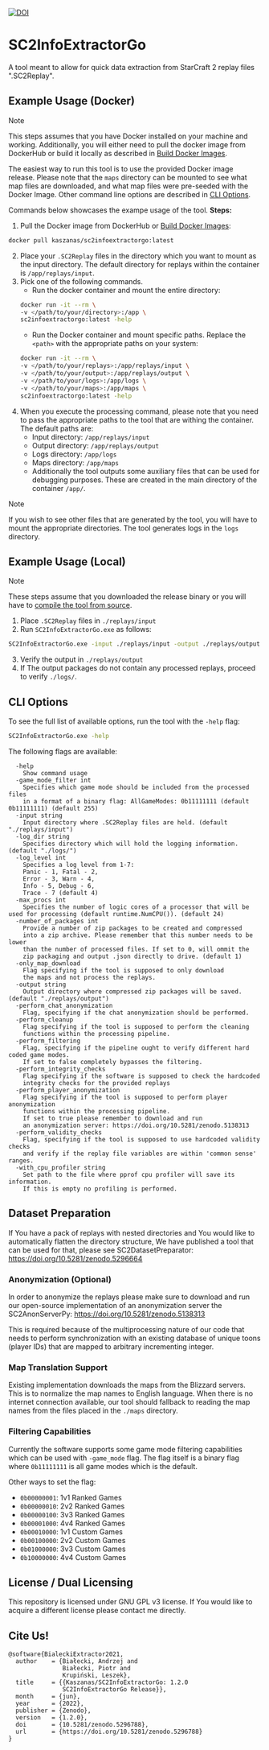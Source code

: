 [![DOI](https://zenodo.org/badge/DOI/10.5281/zenodo.5296788.svg)](https://doi.org/10.5281/zenodo.5296788)

# SC2InfoExtractorGo

A tool meant to allow for quick data extraction from StarCraft 2 replay files ".SC2Replay".

## Example Usage (Docker)

> [!NOTE]
> This steps assumes that you have Docker installed on your machine and working.
> Additionally, you will either need to pull the docker image from DockerHub or build it locally as described in [Build Docker Images](CONTRIBUTING.md#build-docker-images).

The easiest way to run this tool is to use the provided Docker image release. Please note that the `maps` directory can be mounted to see what map files are downloaded, and what map files were pre-seeded with the Docker Image. Other command line options are described in [CLI Options](#cli-options).

Commands below showcases the exampe usage of the tool.
**Steps:**
1. Pull the Docker image from DockerHub or [Build Docker Images](CONTRIBUTING.md#build-docker-images):
```sh
docker pull kaszanas/sc2infoextractorgo:latest
```
2. Place your ```.SC2Replay``` files in the directory which you want to mount as the input directory. The default directory for replays within the container is `/app/replays/input`.
3. Pick one of the following commands. 
    - Run the docker container and mount the entire directory:
    ```sh
    docker run -it --rm \
    -v </path/to/your/directory>:/app \
    sc2infoextractorgo:latest -help
    ```
    - Run the Docker container and mount specific paths.
    Replace the `<path>` with the appropriate paths on your system:
    ```sh
    docker run -it --rm \
    -v </path/to/your/replays>:/app/replays/input \
    -v </path/to/your/output>:/app/replays/output \
    -v </path/to/your/logs>:/app/logs \
    -v </path/to/your/maps>:/app/maps \
    sc2infoextractorgo:latest -help
    ```
4. When you execute the processing command, please note that you need to pass the appropriate paths to the tool that are withing the container. The default paths are:
    - Input directory: `/app/replays/input`
    - Output directory: `/app/replays/output`
    - Logs directory: `/app/logs`
    - Maps directory: `/app/maps`
    - Additionally the tool outputs some auxiliary files that can be used for debugging purposes. These are created in the main directory of the container `/app/`.



> [!NOTE]
> If you wish to see other files that are generated by the tool, you will have to mount the appropriate directories. The tool generates logs in the `logs` directory.

## Example Usage (Local)

> [!NOTE]
> These steps assume that you downloaded the release binary or you will have to [compile the tool from source](CONTRIBUTING.md/#build-from-source).


1. Place ```.SC2Replay``` files in ```./replays/input```
2. Run ```SC2InfoExtractorGo.exe``` as follows:

```bash
SC2InfoExtractorGo.exe -input ./replays/input -output ./replays/output
```

3. Verify the output in ```./replays/output```
4. If The output packages do not contain any processed replays, proceed to verify ```./logs/```.

## CLI Options

To see the full list of available options, run the tool with the `-help` flag:
```bash
SC2InfoExtractorGo.exe -help
```

The following flags are available:

```
  -help
    Show command usage
  -game_mode_filter int
    Specifies which game mode should be included from the processed files
    in a format of a binary flag: AllGameModes: 0b11111111 (default 0b11111111) (default 255)
  -input string
    Input directory where .SC2Replay files are held. (default "./replays/input")
  -log_dir string
    Specifies directory which will hold the logging information. (default "./logs/")
  -log_level int
    Specifies a log level from 1-7:
    Panic - 1, Fatal - 2,
    Error - 3, Warn - 4,
    Info - 5, Debug - 6,
    Trace - 7 (default 4)
  -max_procs int
    Specifies the number of logic cores of a processor that will be used for processing (default runtime.NumCPU()). (default 24)
  -number_of_packages int
    Provide a number of zip packages to be created and compressed
    into a zip archive. Please remember that this number needs to be lower
    than the number of processed files. If set to 0, will ommit the
    zip packaging and output .json directly to drive. (default 1)
  -only_map_download
    Flag specifying if the tool is supposed to only download
    the maps and not process the replays.
  -output string
    Output directory where compressed zip packages will be saved. (default "./replays/output")
  -perform_chat_anonymization
    Flag, specifying if the chat anonymization should be performed.
  -perform_cleanup
    Flag specifying if the tool is supposed to perform the cleaning
    functions within the processing pipeline.
  -perform_filtering
    Flag, specifying if the pipeline ought to verify different hard coded game modes.
    If set to false completely bypasses the filtering.
  -perform_integrity_checks
    Flag specifying if the software is supposed to check the hardcoded
    integrity checks for the provided replays
  -perform_player_anonymization
    Flag specifying if the tool is supposed to perform player anonymization
    functions within the processing pipeline.
    If set to true please remember to download and run
    an anonymization server: https://doi.org/10.5281/zenodo.5138313
  -perform_validity_checks
    Flag, specifying if the tool is supposed to use hardcoded validity checks
    and verify if the replay file variables are within 'common sense' ranges.
  -with_cpu_profiler string
    Set path to the file where pprof cpu profiler will save its information.
    If this is empty no profiling is performed.
```


## Dataset Preparation

If You have a pack of replays with nested directories and You would like to automatically flatten the directory structure, We have published a tool that can be used for that, please see SC2DatasetPreparator: https://doi.org/10.5281/zenodo.5296664

### Anonymization (Optional)

In order to anonymize the replays please make sure to download and run our open-source implementation of an anonymization server the SC2AnonServerPy: https://doi.org/10.5281/zenodo.5138313

This is required because of the multiprocessing nature of our code that needs to perform synchronization with an existing database of unique toons (player IDs) that are mapped to arbitrary incrementing integer.

### Map Translation Support

Existing implementation downloads the maps from the Blizzard servers. This is to normalize the map names to English language. When there is no internet connection available, our tool should fallback to reading the map names from the files placed in the ```./maps``` directory.

### Filtering Capabilities

Currently the software supports some game mode filtering capabilities which can be used with ```-game_mode``` flag.
The flag itself is a binary flag where ```0b11111111``` is all game modes which is the default.

Other ways to set the flag:
- ```0b00000001```: 1v1 Ranked Games
- ```0b00000010```: 2v2 Ranked Games
- ```0b00000100```: 3v3 Ranked Games
- ```0b00001000```: 4v4 Ranked Games
- ```0b00010000```: 1v1 Custom Games
- ```0b00100000```: 2v2 Custom Games
- ```0b01000000```: 3v3 Custom Games
- ```0b10000000```: 4v4 Custom Games

## License / Dual Licensing

This repository is licensed under GNU GPL v3 license. If You would like to acquire a different license please contact me directly.

## Cite Us!

```
@software{BialeckiExtractor2021,
  author    = {Białecki, Andrzej and
               Białecki, Piotr and
               Krupiński, Leszek},
  title     = {{Kaszanas/SC2InfoExtractorGo: 1.2.0 
               SC2InfoExtractorGo Release}},
  month     = {jun},
  year      = {2022},
  publisher = {Zenodo},
  version   = {1.2.0},
  doi       = {10.5281/zenodo.5296788},
  url       = {https://doi.org/10.5281/zenodo.5296788}
}
```
